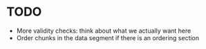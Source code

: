 # TODO

- More validity checks: think about what we actually want here
- Order chunks in the data segment if there is an ordering section
